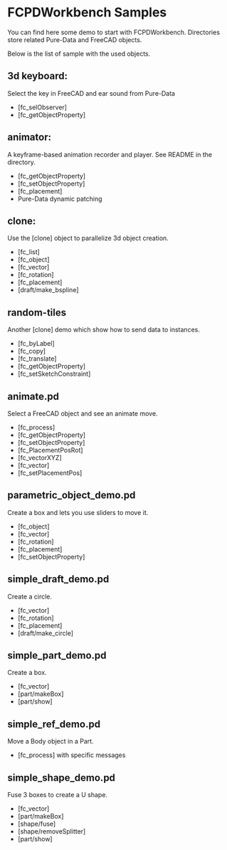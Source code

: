 # FCPDWorkbench Samples

You can find here some demo to start with FCPDWorkbench. Directories store related Pure-Data and FreeCAD objects.

Below is the list of sample with the used objects.

## 3d keyboard:
Select the key in FreeCAD and ear sound from Pure-Data

  * [fc_selObserver] 
  * [fc_getObjectProperty]

## animator:
A keyframe-based animation recorder and player. See README in the directory.

  * [fc_getObjectProperty]
  * [fc_setObjectProperty]
  * [fc_placement]
  * Pure-Data dynamic patching

## clone:
Use the [clone] object to parallelize 3d object creation.

  * [fc_list]
  * [fc_object]
  * [fc_vector]
  * [fc_rotation]
  * [fc_placement]
  * [draft/make_bspline]

## random-tiles
Another [clone] demo which show how to send data to instances.

  * [fc_byLabel]
  * [fc_copy]
  * [fc_translate]
  * [fc_getObjectProperty]
  * [fc_setSketchConstraint]

## animate.pd
Select a FreeCAD object and see an animate move.

  * [fc_process]
  * [fc_getObjectProperty]
  * [fc_setObjectProperty]
  * [fc_PlacementPosRot]
  * [fc_vectorXYZ]
  * [fc_vector]
  * [fc_setPlacementPos]

## parametric_object_demo.pd
Create a box and lets you use sliders to move it.

  * [fc_object]
  * [fc_vector]
  * [fc_rotation]
  * [fc_placement]
  * [fc_setObjectProperty]

## simple_draft_demo.pd
Create a circle.

  * [fc_vector]
  * [fc_rotation]
  * [fc_placement]
  * [draft/make_circle]

## simple_part_demo.pd
Create a box.

  * [fc_vector]
  * [part/makeBox]
  * [part/show]

## simple_ref_demo.pd
Move a Body object in a Part.

  * [fc_process] with specific messages

## simple_shape_demo.pd
Fuse 3 boxes to create a U shape.

  * [fc_vector]
  * [part/makeBox]
  * [shape/fuse]
  * [shape/removeSplitter]
  * [part/show]